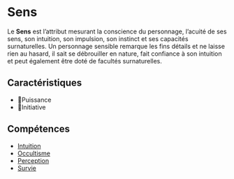 # Sens

Le **Sens** est l’attribut mesurant la conscience du personnage, l’acuité de ses sens, son intuition, son impulsion, son instinct et ses capacités surnaturelles. Un personnage sensible remarque les fins détails et ne laisse rien au hasard, il sait se débrouiller en nature, fait confiance à son intuition et peut également être doté de facultés surnaturelles.

## Caractéristiques

- 🚧Puissance
- 🚧Initiative

## Compétences

- [Intuition](/docs/competences/intuition.md)
- [Occultisme](/docs/competences/occultisme.md)
- [Perception](/docs/competences/perception.md)
- [Survie](/docs/competences/survie.md)
